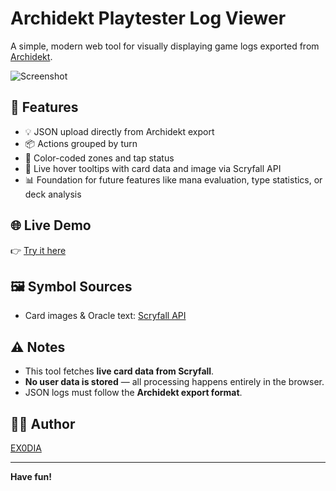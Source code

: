# Archidekt Playtester Log Viewer

A simple, modern web tool for visually displaying game logs exported from [Archidekt](https://archidekt.com).

![Screenshot](https://github.com/user-attachments/assets/d4afccbd-70c0-4c8f-aaf5-77033f4b1da6)

## 🔧 Features

- 💡 JSON upload directly from Archidekt export
- 📦 Actions grouped by turn
- 🎨 Color-coded zones and tap status
- 🧠 Live hover tooltips with card data and image via Scryfall API
- 📊 Foundation for future features like mana evaluation, type statistics, or deck analysis

## 🌐 Live Demo

👉 [Try it here](https://ex0sk1tz.github.io/edh-log-viewer/)

## 🖼️ Symbol Sources

- Card images & Oracle text: [Scryfall API](https://scryfall.com/docs/api)

## ⚠️ Notes

- This tool fetches **live card data from Scryfall**.
- **No user data is stored** — all processing happens entirely in the browser.
- JSON logs must follow the **Archidekt export format**.

## 🧑‍💻 Author

[EX0DIA](https://github.com/EX0Sk1tz)

---

**Have fun!**
